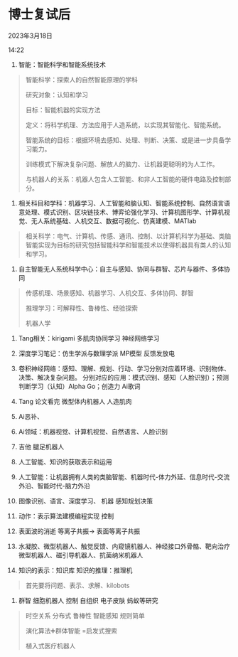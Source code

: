 # 博士复试后


2023年3月18日

14:22

 

1.  智能：智能科学和智能系统技术

> 智能科学：探索人的自然智能原理的学科
>
> 研究对象：认知和学习
>
> 目标：智能机器的实现方法
>
> 定义：将科学机理、方法应用于人造系统，以实现其智能化、智能系统。
>
> 智能系统的目标：根据环境去感知、处理、判断、决策、或是进一步具备学习能力。
>
> 训练模式下解决复杂问题、解放人的脑力、让机器更聪明的为人工作。
>
> 与机器人的关系：机器人包含人工智能、和非人工智能的硬件电路及控制部分。

1.  相关科目和学科：机器学习、人工智能和脑认知、智能系统控制、自然语言语意处理、模式识别、区块链技术、博弈论强化学习、计算机图形学、计算机视觉、无人系统基础、人机交互、数据可视化、仿真建模、MATlab

> 相关科学：电气、计算机、传感、通讯、控制、以计算机科学为基础、类脑智能实现为目标的研究包括智能科学和智能技术以使得机器具有类人的认知和学习。

1.  自主智能无人系统科学中心：自主与感知、协同与群智、芯片与器件、多体协同

> 传感机理、场景感知、机器学习、人机交互、多体协同、群智
>
> 推理学习：可解释性、鲁棒性、经验探索
>
> 机器人学

1.  Tang相关：kirigami 多肌肉协同学习 神经网络学习

2.  深度学习笔记：仿生学派与数理学派 MP模型 反馈发放电

3.  卷积神经网络：感知、理解、规划、行动、学习分别对应着环境、识别物体、决策、解决复杂问题。 分别对应的应用：模式识别、感知（人脸识别）；预测判断学习（认知）Alpha Go；创造力 Ai歌词

4.  Tang 论文看完 微型体内机器人 人造肌肉

5.  Ai恶补、

6.  Ai领域：机器视觉、计算机视觉、自然语言、人脸识别

7.  吉他 腿足机器人

8.  人工智能、知识的获取表示和运用

9.  人工智能：让机器拥有人类的类脑智能、机器时代-体力外延、信息时代-交流外沿、智能时代-脑力外沿

10. 图像识别、语言、深度学习、 机器 感知规划决策

11. 动作：表示算法建模编程实现 控制

12. 表面波的消逝 等离子共振→ 表面等离子共振

13. 水凝胶、微型机器人、触觉反馈、内窥镜机器人、神经接口外骨骼、靶向治疗微型机器人、磁引导机器人、抗菌纳米机器人

14. 知识的表示：知识库 知识的推理：推理机

> 首先要将问题、表示、求解、kilobots

1.  群智 细胞机器人 控制 自组织 电子皮肤 蚂蚁等研究

> 时空关系 分布式 鲁棒性 智能感知 规则简单
>
> 演化算法➕群体智能 =启发式搜索
>
> 植入式医疗机器人
